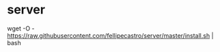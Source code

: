 # server

wget -O - https://raw.githubusercontent.com/fellipecastro/server/master/install.sh | bash
